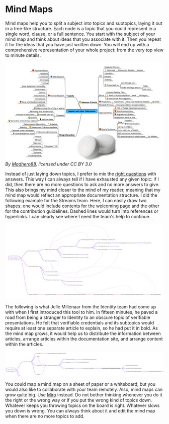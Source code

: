 # Mind Maps

Mind maps help you to split a subject into topics and subtopics, laying it out in a tree-like structure. Each node is a topic that you could represent in a single word, clause, or a full sentence. You start with the subject of your mind map and think about ideas that you associate with it. Then you repeat it for the ideas that you have just written down. You will end up with a comprehensive representation of your whole project: from the very top view to minute details.

![An example of a mind map about aspirin.](../../../static/img/for_devs/bag_of_tricks/aspirin_mind_map.png "Click to see the full-size image.")
*By [Madhero88](https://en.wikipedia.org/wiki/User:Madhero88), licensed under CC BY 3.0*

Instead of just laying down topics, I prefer to mix the [right questions](./questions.md) with answers. This way I can always tell if I have exhausted any given topic: if I did, then there are no more questions to ask and no more answers to give. This also brings my mind closer to the mind of my reader, meaning that my mind map would reflect an appropriate documentation structure. I did the following example for the Streams team. Here, I can easily draw two shapes: one would include contents for the welcoming page and the other for the contribution guidelines. Dashed lines would turn into references or hyperlinks. I can clearly see where I need the team's help to continue.

![The first version of the Streams' mind map.](../../../static/img/for_devs/bag_of_tricks/streams_mind_map.png "Click to see the full-size image.")

The following is what Jelle Millenaar from the Identity team had come up with when I first introduced this tool to him. In fifteen minutes, he paved a road from being a stranger to Identity to an obscure topic of verifiable presentations. He felt that verifiable credentials and its subtopics would require at least one separate article to explain, so he had put it in bold. As the mind map grows, it would help us to distribute the information between articles, arrange articles within the documentation site, and arrange content within the articles.

![Jelle's first try on the mind mapping.](../../../static/img/for_devs/bag_of_tricks/identity_mind_map.png "Click to see the full-size image.")

You could map a mind map on a sheet of paper or a whiteboard, but you would also like to collaborate with your team remotely. Also, mind maps can grow quite big. Use [Miro](https://miro.com) instead. Do not bother thinking whenever you do it the right or the wrong way or if you put the wrong kind of topics down. Whatever keeps you throwing topics on the board is right. Whatever slows you down is wrong. You can always think about it and edit the mind map when there are no more topics to add.